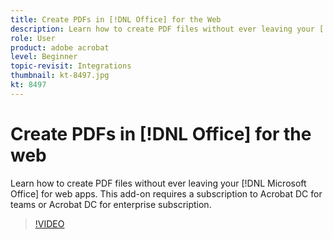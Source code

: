 ```yaml
---
title: Create PDFs in [!DNL Office] for the Web
description: Learn how to create PDF files without ever leaving your [!DNL Microsoft Office] for web apps
role: User
product: adobe acrobat
level: Beginner
topic-revisit: Integrations
thumbnail: kt-8497.jpg
kt: 8497
---
```

# Create PDFs in [!DNL Office] for the web

Learn how to create PDF files without ever leaving your [!DNL Microsoft Office] for web apps. This add-on requires a subscription to Acrobat DC for teams or Acrobat DC for enterprise subscription.

>[!VIDEO](https://video.tv.adobe.com/v/337482?hidetitle=true)